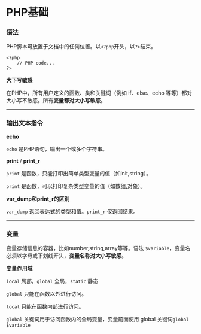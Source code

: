 # PHP基础

### 语法

PHP脚本可放置于文档中的任何位置。以`<?php`开头，以`?>`结束。

    <?php
    	// PHP code...
    ?>

**大下写敏感**

在PHP中，所有用户定义的函数、类和关键词（例如 if、else、echo 等等）都对大小写不敏感。所有**变量都对大小写敏感**。



----------


### 输出文本指令

**echo**

`echo` 是PHP语句，输出一个或多个字符串。

**print** / **print_r**

`print` 是函数，只能打印出简单类型变量的值（如init,string）。

`print` 是函数，可以打印复杂类型变量的值（如数组,对象）。

**var_dump和print_r的区别**

`var_dump` 返回表达式的类型和值。`print_r` 仅返回结果。


----------

### 变量

变量存储信息的容器，比如number,string,array等等。语法 `$variable`，变量名必须以字母或下划线开头，**变量名称对大小写敏感**。

**变量作用域**

`local` 局部，`global` 全局，`static` 静态

`global` 只能在函数以外进行访问。

`local` 只能在函数内部进行访问。


`global` 关键词用于访问函数内的全局变量，变量前面使用 global 关键词`global $variable`
